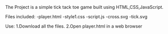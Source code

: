 The Project is a simple tick tack toe game built using HTML,CSS,JavaScript.

Files included:
-player.html
-style1.css
-script.js
-cross.svg
-tick.svg

Use:
1.Download all the files.
2.Open player.html in a web browser 

